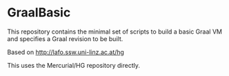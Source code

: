 GraalBasic
==========

This repository contains the minimal set of scripts to build a basic Graal VM
and specifies a Graal revision to be built.

Based on http://lafo.ssw.uni-linz.ac.at/hg

This uses the Mercurial/HG repository directly.
